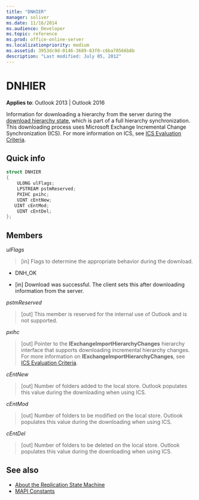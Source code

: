 ```yaml
---
title: "DNHIER"
manager: soliver
ms.date: 11/16/2014
ms.audience: Developer
ms.topic: reference
ms.prod: office-online-server
ms.localizationpriority: medium
ms.assetid: 3953dc9d-0146-3689-63f0-c6ba78566b8b
description: "Last modified: July 05, 2012"
---
```


# DNHIER

**Applies to**: Outlook 2013 | Outlook 2016
  
Information for downloading a hierarchy from the server during the [download hierarchy state](download-hierarchy-state.md), which is part of a full hierarchy synchronization. This downloading process uses Microsoft Exchange Incremental Change Synchronization (ICS). For more information on ICS, see [ICS Evaluation Criteria](https://msdn.microsoft.com/library/aa579252%28EXCHG.80%29.aspx).
  
## Quick info

```cpp
struct DNHIER 
{ 
    ULONG ulFlags; 
    LPSTREAM pstmReserved; 
    PXIHC pxihc; 
    UINT cEntNew; 
   UINT cEntMod; 
    UINT cEntDel; 
};
```

## Members

_ulFlags_
  
> [in] Flags to determine the appropriate behavior during the download.

- DNH_OK

- [in] Download was successful. The client sets this after downloading information from the server.

_pstmReserved_
  
> [out] This member is reserved for the internal use of Outlook and is not supported.

_pxihc_
  
> [out] Pointer to the **IExchangeImportHierarchyChanges** hierarchy interface that supports downloading incremental hierarchy changes. For more information on **IExchangeImportHierarchyChanges**, see [ICS Evaluation Criteria](https://msdn.microsoft.com/library/aa579252%28EXCHG.80%29.aspx).

_cEntNew_
  
> [out] Number of folders added to the local store. Outlook populates this value during the downloading when using ICS.

_cEntMod_
  
> [out] Number of folders to be modified on the local store. Outlook populates this value during the downloading when using ICS.

_cEntDel_
  
> [out] Number of folders to be deleted on the local store. Outlook populates this value during the downloading when using ICS.

## See also

- [About the Replication State Machine](about-the-replication-state-machine.md)
- [MAPI Constants](mapi-constants.md)

